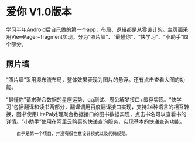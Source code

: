 # 爱你 V1.0版本
学习半年Android后自己做的第一个app，布局、逻辑都是从零设计的。主页面采用ViewPager+fragment实现。分为“照片墙”、“最懂你”、“快学习”、“小助手”四个部分。
## 照片墙
“照片墙”采用瀑布流布局，整体效果表现为图片的悬浮。还有点击查看大图的功能。


“最懂你”请求聚合数据的星座运势、qq测试、周公解梦接口+缓存实现。“快学习”包括翻译和读书两部分，翻译调用百度翻译接口实现，支持24种语言的相互转换，图书使用LitePal处理聚合数据接口的图书数据实现，点击书名可以查看书的详情。“小助手”使用在阿里云购买的快递查询服务，实现基本的快递查询功能。

        由于是第一个项目，并没有很在意设计模式以及代码规范。
